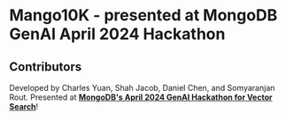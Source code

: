 #  Mango10K - presented at MongoDB GenAI April 2024 Hackathon 

## Contributors 
Developed by  Charles Yuan, Shah Jacob, Daniel Chen, and Somyaranjan Rout. 
Presented at **[MongoDB's April 2024 GenAI Hackathon for Vector Search](https://lu.ma/MongoDB-GenAI-NYC)**! 